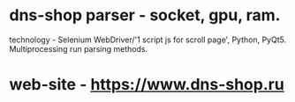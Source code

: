 # dns-shop parser - socket, gpu, ram.
technology - Selenium WebDriver/'1 script js for scroll page', Python, PyQt5. Multiprocessing run parsing methods.
# web-site - https://www.dns-shop.ru
